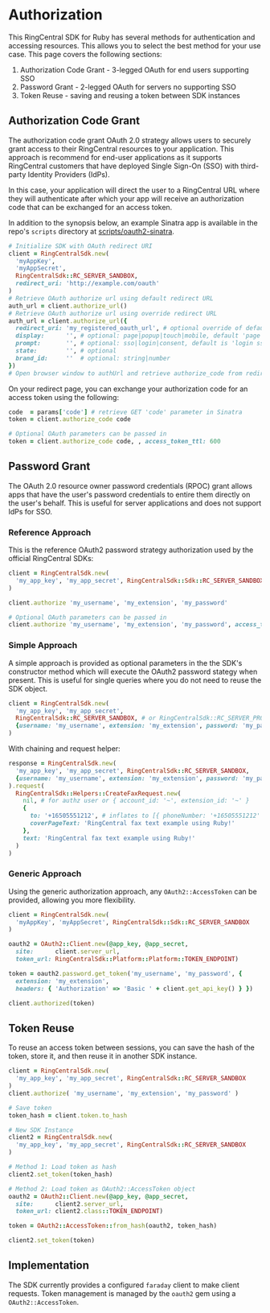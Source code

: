 # Authorization

This RingCentral SDK for Ruby has several methods for authentication and accessing
resources. This allows you to select the best method for your use case. This page covers the following sections:

1. Authorization Code Grant - 3-legged OAuth for end users supporting SSO
1. Password Grant - 2-legged OAuth for servers no supporting SSO
1. Token Reuse - saving and reusing a token between SDK instances

## Authorization Code Grant

The authorization code grant OAuth 2.0 strategy allows users to securely grant access to their RingCentral resources to your application. This approach is recommend for end-user applications as it supports RingCentral customers that have deployed Single Sign-On (SSO) with third-party Identity Providers (IdPs).

In this case, your application will direct the user to a RingCentral URL where they will authenticate after which your app will receive an authorization code that can be exchanged for an access token.

In addition to the synopsis below, an example Sinatra app is available in the repo's `scripts` directory at [scripts/oauth2-sinatra](https://github.com/grokify/ringcentral-sdk-ruby/tree/master/scripts/oauth2-sinatra).

```ruby
# Initialize SDK with OAuth redirect URI
client = RingCentralSdk.new(
  'myAppKey',
  'myAppSecret',
  RingCentralSdk::RC_SERVER_SANDBOX,
  redirect_uri: 'http://example.com/oauth'
)
# Retrieve OAuth authorize url using default redirect URL
auth_url = client.authorize_url()
# Retrieve OAuth authorize url using override redirect URL
auth_url = client.authorize_url({
  redirect_uri: 'my_registered_oauth_url', # optional override of default URL
  display:      '', # optional: page|popup|touch|mobile, default 'page'
  prompt:       '', # optional: sso|login|consent, default is 'login sso consent'
  state:        '', # optional
  brand_id:     ''  # optional: string|number
})
# Open browser window to authUrl and retrieve authorize_code from redirect uri.
```

On your redirect page, you can exchange your authorization code for an access token using the following:

```ruby
code  = params['code'] # retrieve GET 'code' parameter in Sinatra
token = client.authorize_code code

# Optional OAuth parameters can be passed in
token = client.authorize_code code, , access_token_ttl: 600
```

## Password Grant

The OAuth 2.0 resource owner password credentials (RPOC) grant allows apps that have the user's password credentials to entire them directly on the user's behalf. This is useful for server applications and does not support IdPs for SSO.

### Reference Approach

This is the reference OAuth2 password strategy authorization used by the official
RingCentral SDKs:

```ruby
client = RingCentralSdk.new(
  'my_app_key', 'my_app_secret', RingCentralSdk::Sdk::RC_SERVER_SANDBOX
)

client.authorize 'my_username', 'my_extension', 'my_password'

# Optional OAuth parameters can be passed in
client.authorize 'my_username', 'my_extension', 'my_password', access_token_ttl: 600
```

### Simple Approach

A simple approach is provided as optional parameters in the the SDK's constructor
method which will execute the OAuth2 password stategy when present. This is useful
for single queries where you do not need to reuse the SDK object.

```ruby
client = RingCentralSdk.new(
  'my_app_key', 'my_app_secret',
  RingCentralSdk::RC_SERVER_SANDBOX, # or RingCentralSdk::RC_SERVER_PRODUCTION
  {username: 'my_username', extension: 'my_extension', password: 'my_password'}
)
```

With chaining and request helper:

```ruby
response = RingCentralSdk.new(
  'my_app_key', 'my_app_secret', RingCentralSdk::RC_SERVER_SANDBOX,
  {username: 'my_username', extension: 'my_extension', password: 'my_password'}
).request(
  RingCentralSdk::Helpers::CreateFaxRequest.new(
    nil, # for authz user or { account_id: '~', extension_id: '~' }
    {
      to: '+16505551212', # inflates to [{ phoneNumber: '+16505551212' }],
      coverPageText: 'RingCentral fax text example using Ruby!'
    },
    text: 'RingCentral fax text example using Ruby!'
  )
)
```

### Generic Approach

Using the generic authorization approach, any `OAuth2::AccessToken` can be
provided, allowing you more flexibility.

```ruby
client = RingCentralSdk.new(
  'myAppKey', 'myAppSecret', RingCentralSdk::Sdk::RC_SERVER_SANDBOX
)

oauth2 = OAuth2::Client.new(@app_key, @app_secret,
  site:      client.server_url,
  token_url: RingCentralSdk::Platform::Platform::TOKEN_ENDPOINT)

token = oauth2.password.get_token('my_username', 'my_password', {
  extension: 'my_extension',
  headers: { 'Authorization' => 'Basic ' + client.get_api_key() } })

client.authorized(token)
```

## Token Reuse

To reuse an access token between sessions, you can save the hash of the token, 
store it, and then reuse it in another SDK instance.

```ruby
client = RingCentralSdk.new(
  'my_app_key', 'my_app_secret', RingCentralSdk::RC_SERVER_SANDBOX
)
client.authorize( 'my_username', 'my_extension', 'my_password' )

# Save token
token_hash = client.token.to_hash

# New SDK Instance
client2 = RingCentralSdk.new(
  'my_app_key', 'my_app_secret', RingCentralSdk::RC_SERVER_SANDBOX
)

# Method 1: Load token as hash
client2.set_token(token_hash)

# Method 2: Load token as OAuth2::AccessToken object
oauth2 = OAuth2::Client.new(@app_key, @app_secret,
  site:      client2.server_url,
  token_url: client2.class::TOKEN_ENDPOINT)

token = OAuth2::AccessToken::from_hash(oauth2, token_hash)

client2.set_token(token)
```

## Implementation

The SDK currently provides a configured `faraday` client to make client requests.
Token management is managed by the `oauth2` gem using a `OAuth2::AccessToken`.